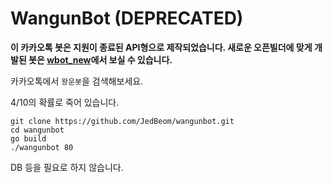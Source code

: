 # WangunBot (DEPRECATED)

**이 카카오톡 봇은 지원이 종료된 API형으로 제작되었습니다. 새로운 오픈빌더에 맞게 개발된 봇은 [wbot_new](https://github.com/JedBeom/wbot_new)에서 보실 수 있습니다.**

카카오톡에서 `왕운봇`을 검색해보세요.

4/10의 확률로 죽어 있습니다.

```
git clone https://github.com/JedBeom/wangunbot.git
cd wangunbot
go build
./wangunbot 80
```

DB 등을 필요로 하지 않습니다.
